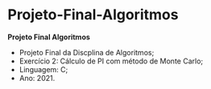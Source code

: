 # Projeto-Final-Algoritmos
**Projeto Final Algoritmos**
- Projeto Final da Discplina de Algoritmos;
- Exercício 2: Cálculo de PI com método de Monte Carlo;
- Linguagem: C;
- Ano: 2021.
